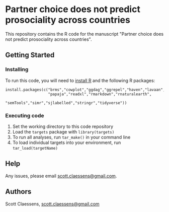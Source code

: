 # Partner choice does not predict prosociality across countries

This repository contains the R code for the manuscript "Partner choice does not predict prosociality across countries".

## Getting Started

### Installing

To run this code, you will need to [install R](https://www.r-project.org/) and the following R packages:

```
install.packages(c("brms","cowplot","ggdag","ggrepel","haven","lavaan",
                   "papaja","readxl","rmarkdown","rnaturalearth",
                   "semTools","simr","sjlabelled","stringr","tidyverse"))
```

### Executing code

1. Set the working directory to this code repository
2. Load the `targets` package with `library(targets)`
3. To run all analyses, run `tar_make()` in your command line
4. To load individual targets into your environment, run `tar_load(targetName)`

## Help

Any issues, please email scott.claessens@gmail.com.

## Authors

Scott Claessens, scott.claessens@gmail.com
